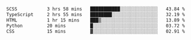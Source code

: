 
<div class="box" id="box"><div class="form" style="@keyframes flashGreen {  0% {    background-color: darkslategrey;  }  4% {    background-color: turquoise;  }  22% {    background-color: darkslategrey;  }  50% {    background-color: darkslategrey;  }  54% {    background-color: lightgreen;  }  72% {    background-color: darkslategrey;  }}.box {  position: relative;  width: 100vw;  height: 100vh;  overflow: hidden;}.box * {  color: black;}.box .form {  position: absolute;  top: 50%;  left: 50%;  transform: translate(-50%, -50%);  display: flex;  flex-direction: column;  justify-content: center;  align-items: center;  gap: 1.6rem;  width: 15rem;  aspect-ratio: 1;  border: 0.2rem solid gray;  border-radius: 1rem;  padding: 0.6rem;  background-color: gainsboro;}.box .form h1, .box .form input, .box .form button {  padding: 0.6rem;  margin: 0;}.box .form h1 {  text-align: center;  text-decoration: underline;  font-size: 1.6rem;}.box .form input {  border-radius: 0.5rem;  background-color: rgba(122, 122, 122, 0.2);  font-size: 1rem;  border: 2px solid darkgrey;}.box .form button {  background-color: navy;  border: none;  border-radius: 1rem;  color: white;  font-weight: bold;  padding: 0.5rem 5rem;  cursor: pointer;}.box .bar-container {  position: absolute;  top: 50%;  left: 50%;  transform: translate(-50%, -50%);  width: 100%;  height: 100%;}.box .bar-container .bar {  top: 50%;  left: 50%;  position: absolute;  background-color: darkslategrey;  animation: flashGreen var(--animation-length) ease-in-out infinite var(--delay);}">
<pre>
<!--START_SECTION:waka-->

```txt
SCSS           3 hrs 58 mins   ███████████░░░░░░░░░░░░░░   43.84 %
TypeScript     2 hrs 55 mins   ████████░░░░░░░░░░░░░░░░░   32.19 %
HTML           1 hr 15 mins    ███▒░░░░░░░░░░░░░░░░░░░░░   13.89 %
Python         20 mins         █░░░░░░░░░░░░░░░░░░░░░░░░   03.72 %
CSS            15 mins         ▓░░░░░░░░░░░░░░░░░░░░░░░░   02.91 %
```

<!--END_SECTION:waka-->
</pre>
</div><div class="bar-container"><div class="bar" style="transform: translate(-5px, 200px) rotate(0deg); width: 10px; height: 200px; border-radius: 5px; --animation-length: 5s; --delay: 0.000s;"></div><div class="bar" style="transform: translate(-46.7519px, 197.08px) rotate(8deg); width: 10px; height: 200px; border-radius: 5px; --animation-length: 5s; --delay: 0.111s;"></div><div class="bar" style="transform: translate(-87.6912px, 188.379px) rotate(16deg); width: 10px; height: 200px; border-radius: 5px; --animation-length: 5s; --delay: 0.222s;"></div><div class="bar" style="transform: translate(-127.021px, 174.064px) rotate(24deg); width: 10px; height: 200px; border-radius: 5px; --animation-length: 5s; --delay: 0.333s;"></div><div class="bar" style="transform: translate(-163.976px, 154.414px) rotate(32deg); width: 10px; height: 200px; border-radius: 5px; --animation-length: 5s; --delay: 0.444s;"></div><div class="bar" style="transform: translate(-197.836px, 129.813px) rotate(40deg); width: 10px; height: 200px; border-radius: 5px; --animation-length: 5s; --delay: 0.556s;"></div><div class="bar" style="transform: translate(-227.943px, 100.739px) rotate(48deg); width: 10px; height: 200px; border-radius: 5px; --animation-length: 5s; --delay: 0.667s;"></div><div class="bar" style="transform: translate(-253.711px, 67.7579px) rotate(56deg); width: 10px; height: 200px; border-radius: 5px; --animation-length: 5s; --delay: 0.778s;"></div><div class="bar" style="transform: translate(-274.638px, 31.5113px) rotate(64deg); width: 10px; height: 200px; border-radius: 5px; --animation-length: 5s; --delay: 0.889s;"></div><div class="bar" style="transform: translate(-290.317px, -7.2949px) rotate(72deg); width: 10px; height: 200px; border-radius: 5px; --animation-length: 5s; --delay: 1.000s;"></div><div class="bar" style="transform: translate(-300.442px, -47.9055px) rotate(80deg); width: 10px; height: 200px; border-radius: 5px; --animation-length: 5s; --delay: 1.111s;"></div><div class="bar" style="transform: translate(-304.817px, -89.5302px) rotate(88deg); width: 10px; height: 200px; border-radius: 5px; --animation-length: 5s; --delay: 1.222s;"></div><div class="bar" style="transform: translate(-303.357px, -131.359px) rotate(96deg); width: 10px; height: 200px; border-radius: 5px; --animation-length: 5s; --delay: 1.333s;"></div><div class="bar" style="transform: translate(-296.089px, -172.577px) rotate(104deg); width: 10px; height: 200px; border-radius: 5px; --animation-length: 5s; --delay: 1.444s;"></div><div class="bar" style="transform: translate(-283.155px, -212.382px) rotate(112deg); width: 10px; height: 200px; border-radius: 5px; --animation-length: 5s; --delay: 1.556s;"></div><div class="bar" style="transform: translate(-264.808px, -250px) rotate(120deg); width: 10px; height: 200px; border-radius: 5px; --animation-length: 5s; --delay: 1.667s;"></div><div class="bar" style="transform: translate(-241.403px, -284.698px) rotate(128deg); width: 10px; height: 200px; border-radius: 5px; --animation-length: 5s; --delay: 1.778s;"></div><div class="bar" style="transform: translate(-213.398px, -315.802px) rotate(136deg); width: 10px; height: 200px; border-radius: 5px; --animation-length: 5s; --delay: 1.889s;"></div><div class="bar" style="transform: translate(-181.336px, -342.705px) rotate(144deg); width: 10px; height: 200px; border-radius: 5px; --animation-length: 5s; --delay: 2.000s;"></div><div class="bar" style="transform: translate(-145.841px, -364.884px) rotate(152deg); width: 10px; height: 200px; border-radius: 5px; --animation-length: 5s; --delay: 2.111s;"></div><div class="bar" style="transform: translate(-107.606px, -381.908px) rotate(160deg); width: 10px; height: 200px; border-radius: 5px; --animation-length: 5s; --delay: 2.222s;"></div><div class="bar" style="transform: translate(-67.3735px, -393.444px) rotate(168deg); width: 10px; height: 200px; border-radius: 5px; --animation-length: 5s; --delay: 2.333s;"></div><div class="bar" style="transform: translate(-25.9269px, -399.269px) rotate(176deg); width: 10px; height: 200px; border-radius: 5px; --animation-length: 5s; --delay: 2.444s;"></div><div class="bar" style="transform: translate(15.9269px, -399.269px) rotate(184deg); width: 10px; height: 200px; border-radius: 5px; --animation-length: 5s; --delay: 2.556s;"></div><div class="bar" style="transform: translate(57.3735px, -393.444px) rotate(192deg); width: 10px; height: 200px; border-radius: 5px; --animation-length: 5s; --delay: 2.667s;"></div><div class="bar" style="transform: translate(97.606px, -381.908px) rotate(200deg); width: 10px; height: 200px; border-radius: 5px; --animation-length: 5s; --delay: 2.778s;"></div><div class="bar" style="transform: translate(135.841px, -364.884px) rotate(208deg); width: 10px; height: 200px; border-radius: 5px; --animation-length: 5s; --delay: 2.889s;"></div><div class="bar" style="transform: translate(171.336px, -342.705px) rotate(216deg); width: 10px; height: 200px; border-radius: 5px; --animation-length: 5s; --delay: 3.000s;"></div><div class="bar" style="transform: translate(203.398px, -315.802px) rotate(224deg); width: 10px; height: 200px; border-radius: 5px; --animation-length: 5s; --delay: 3.111s;"></div><div class="bar" style="transform: translate(231.403px, -284.698px) rotate(232deg); width: 10px; height: 200px; border-radius: 5px; --animation-length: 5s; --delay: 3.222s;"></div><div class="bar" style="transform: translate(254.808px, -250px) rotate(240deg); width: 10px; height: 200px; border-radius: 5px; --animation-length: 5s; --delay: 3.333s;"></div><div class="bar" style="transform: translate(273.155px, -212.382px) rotate(248deg); width: 10px; height: 200px; border-radius: 5px; --animation-length: 5s; --delay: 3.444s;"></div><div class="bar" style="transform: translate(286.089px, -172.577px) rotate(256deg); width: 10px; height: 200px; border-radius: 5px; --animation-length: 5s; --delay: 3.556s;"></div><div class="bar" style="transform: translate(293.357px, -131.359px) rotate(264deg); width: 10px; height: 200px; border-radius: 5px; --animation-length: 5s; --delay: 3.667s;"></div><div class="bar" style="transform: translate(294.817px, -89.5302px) rotate(272deg); width: 10px; height: 200px; border-radius: 5px; --animation-length: 5s; --delay: 3.778s;"></div><div class="bar" style="transform: translate(290.442px, -47.9055px) rotate(280deg); width: 10px; height: 200px; border-radius: 5px; --animation-length: 5s; --delay: 3.889s;"></div><div class="bar" style="transform: translate(280.317px, -7.2949px) rotate(288deg); width: 10px; height: 200px; border-radius: 5px; --animation-length: 5s; --delay: 4.000s;"></div><div class="bar" style="transform: translate(264.638px, 31.5113px) rotate(296deg); width: 10px; height: 200px; border-radius: 5px; --animation-length: 5s; --delay: 4.111s;"></div><div class="bar" style="transform: translate(243.711px, 67.7579px) rotate(304deg); width: 10px; height: 200px; border-radius: 5px; --animation-length: 5s; --delay: 4.222s;"></div><div class="bar" style="transform: translate(217.943px, 100.739px) rotate(312deg); width: 10px; height: 200px; border-radius: 5px; --animation-length: 5s; --delay: 4.333s;"></div><div class="bar" style="transform: translate(187.836px, 129.813px) rotate(320deg); width: 10px; height: 200px; border-radius: 5px; --animation-length: 5s; --delay: 4.444s;"></div><div class="bar" style="transform: translate(153.976px, 154.414px) rotate(328deg); width: 10px; height: 200px; border-radius: 5px; --animation-length: 5s; --delay: 4.556s;"></div><div class="bar" style="transform: translate(117.021px, 174.064px) rotate(336deg); width: 10px; height: 200px; border-radius: 5px; --animation-length: 5s; --delay: 4.667s;"></div><div class="bar" style="transform: translate(77.6912px, 188.379px) rotate(344deg); width: 10px; height: 200px; border-radius: 5px; --animation-length: 5s; --delay: 4.778s;"></div><div class="bar" style="transform: translate(36.7519px, 197.08px) rotate(352deg); width: 10px; height: 200px; border-radius: 5px; --animation-length: 5s; --delay: 4.889s;"></div></div></div>
